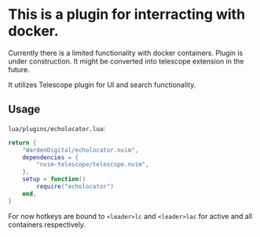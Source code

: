 # This is a plugin for interracting with docker. 
Currently there is a limited functionality with docker containers. Plugin is under construction.
It might be converted into telescope extension in the future.

It utilizes Telescope plugin for UI and search functionality.

## Usage

`lua/plugins/echolocator.lua`:

```lua
return {
    "WardenDigital/echolocator.nvim",
    dependencies = {
        "nvim-telescope/telescope.nvim",
    },
    setup = function()
        require("echolocator")
    end,
}

```
For now hotkeys are bound to `<leader>lc` and `<leader>lac` for active and all containers respectively.
